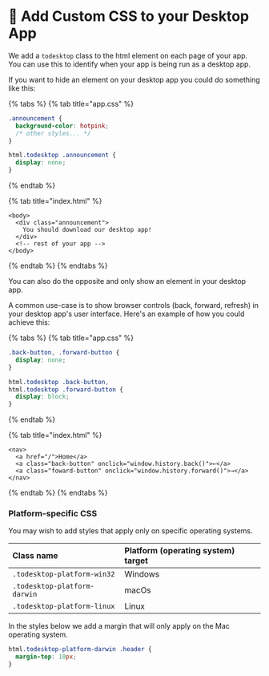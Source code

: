 # 💄 Add Custom CSS to your Desktop App

We add a `todesktop` class to the html element on each page of your app. You can use this to identify when your app is being run as a desktop app.

If you want to hide an element on your desktop app you could do something like this:

{% tabs %}
{% tab title="app.css" %}
```css
.announcement {
  background-color: hotpink;
  /* other styles... */
}

html.todesktop .announcement {
  display: none;
}
```
{% endtab %}

{% tab title="index.html" %}
```markup
<body>
  <div class="announcement">
    You should download our desktop app!
  </div>
  <!-- rest of your app -->
</body>
```
{% endtab %}
{% endtabs %}

You can also do the opposite and only show an element in your desktop app.

A common use-case is to show browser controls \(back, forward, refresh\) in your desktop app's user interface. Here's an example of how you could achieve this:

{% tabs %}
{% tab title="app.css" %}
```css
.back-button, .forward-button {
  display: none;
}

html.todesktop .back-button,
html.todesktop .forward-button {
  display: block;
}
```
{% endtab %}

{% tab title="index.html" %}
```markup
<nav>
  <a href="/">Home</a>
  <a class="back-button" onclick="window.history.back()">←</a>
  <a class="foward-button" onclick="window.history.forward()">→</a>
</nav>
```
{% endtab %}
{% endtabs %}

### Platform-specific CSS

You may wish to add styles that apply only on specific operating systems.

| Class name | Platform \(operating system\) target |
| :--- | :--- |
| `.todesktop-platform-win32` | Windows |
| `.todesktop-platform-darwin` | macOs |
| `.todesktop-platform-linux` | Linux |

In the styles below we add a margin that will only apply on the Mac operating system.

```css
html.todesktop-platform-darwin .header {
  margin-top: 10px;
}
```



